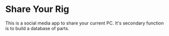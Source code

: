 # Share Your Rig

This is a social media app to share your current PC. It's secondary function is to build a database of parts.